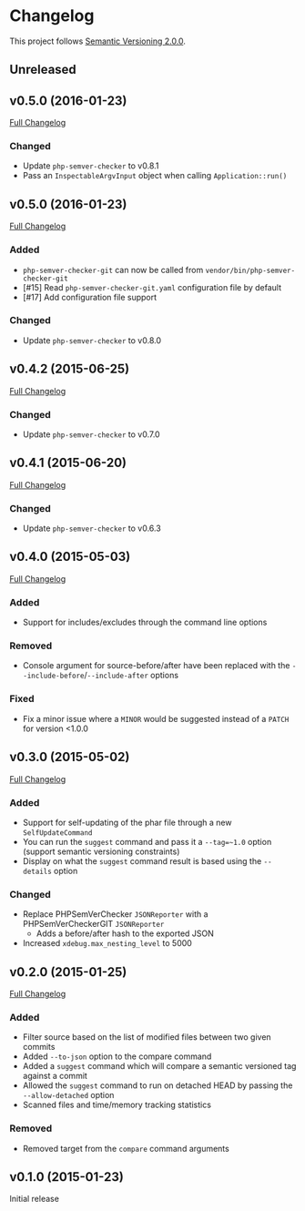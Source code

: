 # Changelog

This project follows [Semantic Versioning 2.0.0](http://semver.org/).

## <a name="unreleased"></a>Unreleased

## <a name="v0.5.1"></a>v0.5.0 (2016-01-23)
[Full Changelog](https://github.com/tomzx/php-semver-checker-git/compare/v0.5.0...v0.5.1)
### Changed
* Update `php-semver-checker` to v0.8.1
* Pass an `InspectableArgvInput` object when calling `Application::run()`

## <a name="v0.5.0"></a>v0.5.0 (2016-01-23)
[Full Changelog](https://github.com/tomzx/php-semver-checker-git/compare/v0.4.2...v0.5.0)
### Added
* `php-semver-checker-git` can now be called from `vendor/bin/php-semver-checker-git`
* [#15] Read `php-semver-checker-git.yaml` configuration file by default
* [#17] Add configuration file support

### Changed
* Update `php-semver-checker` to v0.8.0

## <a name="v0.4.2"></a>v0.4.2 (2015-06-25)
[Full Changelog](https://github.com/tomzx/php-semver-checker-git/compare/v0.4.1...v0.4.2)
### Changed
* Update `php-semver-checker` to v0.7.0

## <a name="v0.4.1"></a>v0.4.1 (2015-06-20)
[Full Changelog](https://github.com/tomzx/php-semver-checker-git/compare/v0.4.0...v0.4.1)
### Changed
* Update `php-semver-checker` to v0.6.3

## <a name="v0.4.0"></a>v0.4.0 (2015-05-03)
[Full Changelog](https://github.com/tomzx/php-semver-checker-git/compare/v0.3.0...v0.4.0)
### Added
* Support for includes/excludes through the command line options

### Removed
* Console argument for source-before/after have been replaced with the `--include-before`/`--include-after` options

### Fixed
* Fix a minor issue where a `MINOR` would be suggested instead of a `PATCH` for version <1.0.0

## <a name="v0.3.0"></a>v0.3.0 (2015-05-02)
[Full Changelog](https://github.com/tomzx/php-semver-checker-git/compare/v0.2.0...v0.3.0)
### Added
* Support for self-updating of the phar file through a new `SelfUpdateCommand`
* You can run the `suggest` command and pass it a `--tag=~1.0` option (support semantic versioning constraints)
* Display on what the `suggest` command result is based using the `--details` option

### Changed
* Replace PHPSemVerChecker `JSONReporter` with a PHPSemVerCheckerGIT `JSONReporter`
	* Adds a before/after hash to the exported JSON
* Increased `xdebug.max_nesting_level` to 5000

## <a name="v0.2.0"></a>v0.2.0 (2015-01-25)
[Full Changelog](https://github.com/tomzx/php-semver-checker-git/compare/v0.1.0...v0.2.0)
### Added
* Filter source based on the list of modified files between two given commits
* Added `--to-json` option to the compare command
* Added a `suggest` command which will compare a semantic versioned tag against a commit
* Allowed the `suggest` command to run on detached HEAD by passing the `--allow-detached` option
* Scanned files and time/memory tracking statistics

### Removed
* Removed target from the `compare` command arguments

## <a name="v0.1.0"></a>v0.1.0 (2015-01-23)

Initial release
